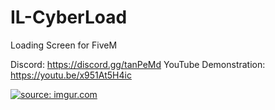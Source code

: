 # IL-CyberLoad
Loading Screen for FiveM

Discord: https://discord.gg/tanPeMd
YouTube Demonstration: https://youtu.be/x951At5H4ic

<a href="https://imgur.com/lg3lLiK"><img src="https://i.imgur.com/lg3lLiK.png" title="source: imgur.com" /></a>


